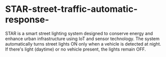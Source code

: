 # STAR-street-traffic-automatic-response-
STAR is a smart street lighting system designed to conserve energy and enhance urban infrastructure using IoT and sensor technology. The system automatically turns street lights ON only when a vehicle is detected at night. If there's light (daytime) or no vehicle present, the lights remain OFF.
